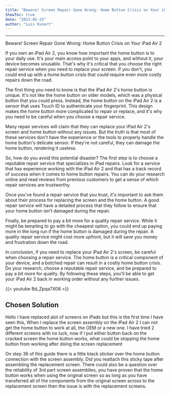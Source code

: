 ```yaml
---
title: "Beware! Screen Repair Gone Wrong: Home Button Crisis on Your iPad Air 2"
ShowToc: true 
date: "2023-05-25"
author: "Luis Kunert"
---
```

*****
Beware! Screen Repair Gone Wrong: Home Button Crisis on Your iPad Air 2

If you own an iPad Air 2, you know how important the home button is to your daily use. It's your main access point to your apps, and without it, your device becomes unusable. That's why it's critical that you choose the right repair service when you need to replace your screen. If you don't, you could end up with a home button crisis that could require even more costly repairs down the road.

The first thing you need to know is that the iPad Air 2's home button is unique. It's not like the home button on older models, which was a physical button that you could press. Instead, the home button on the iPad Air 2 is a sensor that uses Touch ID to authenticate your fingerprint. This design makes the home button more complicated to repair or replace, and it's why you need to be careful when you choose a repair service.

Many repair services will claim that they can replace your iPad Air 2's screen and home button without any issues. But the truth is that most of these services don't have the experience or the tools to properly handle the home button's delicate sensor. If they're not careful, they can damage the home button, rendering it useless.

So, how do you avoid this potential disaster? The first step is to choose a reputable repair service that specializes in iPad repairs. Look for a service that has experience working with the iPad Air 2 and that has a track record of success when it comes to home button repairs. You can do your research online and read reviews from previous customers to get a sense of which repair services are trustworthy.

Once you've found a repair service that you trust, it's important to ask them about their process for replacing the screen and the home button. A good repair service will have a detailed process that they follow to ensure that your home button isn't damaged during the repair.

Finally, be prepared to pay a bit more for a quality repair service. While it might be tempting to go with the cheapest option, you could end up paying more in the long run if the home button is damaged during the repair. A quality repair service might cost more upfront, but it will save you money and frustration down the road.

In conclusion, if you need to replace your iPad Air 2's screen, be careful when choosing a repair service. The home button is a critical component of your device, and a botched repair can result in a costly home button crisis. Do your research, choose a reputable repair service, and be prepared to pay a bit more for quality. By following these steps, you'll be able to get your iPad Air 2 back in working order without any further issues.

{{< youtube Bd_Zpqa7X08 >}} 



## Chosen Solution
 Hello I have replaced alot of screens on iPads but this is the first time I have seen this,
When I replace the screen assembly on the iPad Air 2 I can not get the home button to work at all, the OEM or a new one. I have tried 2 different screens with no luck, now if I put either button back on the cracked screen the home button works, what could be stopping the home button from working after doing the screen replacement

 On step 36 of this guide there is a little black sticker over the home button connection with the screen assembly. Did you reattach this sticky tape after assembling the replacement screen.
There could also be a question over the reliability of 3rd part screen assemblies, you have proven that the home button works when using the original screen so as long as you have transferred all of the components from the original screen across to the replacement screen then the issue is with the replacement screens.




